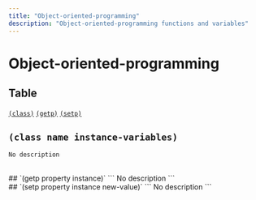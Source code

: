 ```yaml
---
title: "Object-oriented-programming"
description: "Object-oriented-programming functions and variables"
---
```


# Object-oriented-programming

## Table

[`(class)`](#class)  [`(getp)`](#getp)  [`(setp)`](#setp)  
## `(class name instance-variables)`
<a id="class"></a>
```
No description
```

<br>
## `(getp property instance)`
<a id="getp"></a>
```
No description
```

<br>
## `(setp property instance new-value)`
<a id="setp"></a>
```
No description
```

<br>
